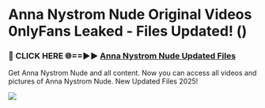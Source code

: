 # Anna Nystrom Nude Original Videos 0nlyFans Leaked - Files Updated! ()

<h3>🔴 CLICK HERE 🌐==►► <a href="https://tinyurl.com/2p9ay9w9" rel="nofollow">Anna Nystrom Nude Updated Files</a></h3>

Get Anna Nystrom Nude and all content. Now you can access all videos and pictures of Anna Nystrom Nude. New Updated Files 2025!

[![](https://i.imgur.com/KQgVmj3.gif)](https://tinyurl.com/2p9ay9w9)
